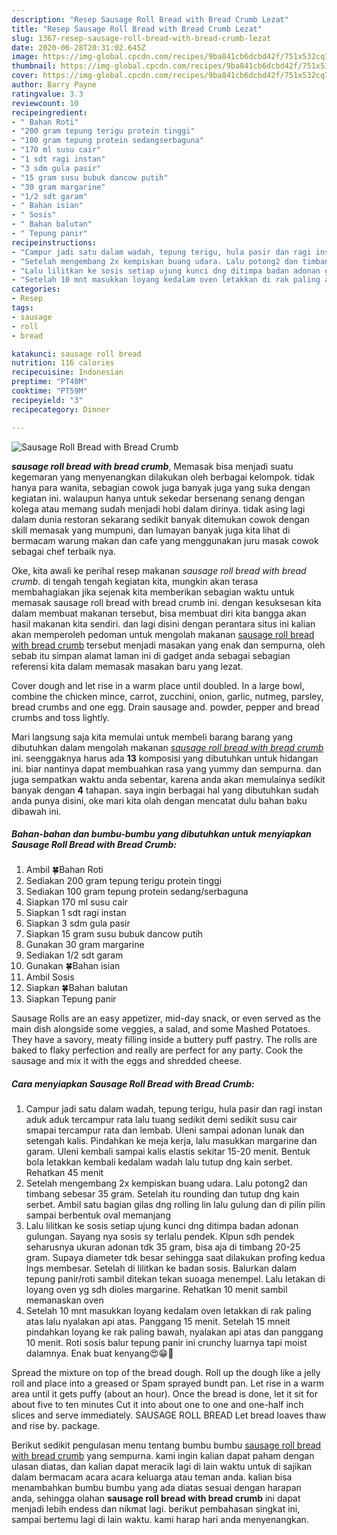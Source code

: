 ```yaml
---
description: "Resep Sausage Roll Bread with Bread Crumb Lezat"
title: "Resep Sausage Roll Bread with Bread Crumb Lezat"
slug: 1367-resep-sausage-roll-bread-with-bread-crumb-lezat
date: 2020-06-28T20:31:02.645Z
image: https://img-global.cpcdn.com/recipes/9ba841cb6dcbd42f/751x532cq70/sausage-roll-bread-with-bread-crumb-foto-resep-utama.jpg
thumbnail: https://img-global.cpcdn.com/recipes/9ba841cb6dcbd42f/751x532cq70/sausage-roll-bread-with-bread-crumb-foto-resep-utama.jpg
cover: https://img-global.cpcdn.com/recipes/9ba841cb6dcbd42f/751x532cq70/sausage-roll-bread-with-bread-crumb-foto-resep-utama.jpg
author: Barry Payne
ratingvalue: 3.3
reviewcount: 10
recipeingredient:
- " Bahan Roti"
- "200 gram tepung terigu protein tinggi"
- "100 gram tepung protein sedangserbaguna"
- "170 ml susu cair"
- "1 sdt ragi instan"
- "3 sdm gula pasir"
- "15 gram susu bubuk dancow putih"
- "30 gram margarine"
- "1/2 sdt garam"
- " Bahan isian"
- " Sosis"
- " Bahan balutan"
- " Tepung panir"
recipeinstructions:
- "Campur jadi satu dalam wadah, tepung terigu, hula pasir dan ragi instan aduk aduk tercampur rata lalu tuang sedikit demi sedikit susu cair smapai tercampur rata dan lembab. Uleni sampai adonan lunak dan setengah kalis. Pindahkan ke meja kerja, lalu masukkan margarine dan garam. Uleni kembali sampai kalis elastis sekitar 15-20 menit. Bentuk bola letakkan kembali kedalam wadah lalu tutup dng kain serbet. Rehatkan 45 menit"
- "Setelah mengembang 2x kempiskan buang udara. Lalu potong2 dan timbang sebesar 35 gram. Setelah itu rounding dan tutup dng kain serbet. Ambil satu bagian gilas dng rolling lin lalu gulung dan di pilin pilin sampai berbentuk oval memanjang"
- "Lalu lilitkan ke sosis setiap ujung kunci dng ditimpa badan adonan gulungan. Sayang nya sosis sy terlalu pendek. Klpun sdh pendek seharusnya ukuran adonan tdk 35 gram, bisa aja di timbang 20-25 gram. Supaya diameter tdk besar sehingga saat dilakukan profing kedua lngs membesar. Setelah di lilitkan ke badan sosis. Balurkan dalam tepung panir/roti sambil ditekan tekan suoaga menempel. Lalu letakan di loyang oven yg sdh dioles margarine. Rehatkan 10 menit sambil memanaskan oven"
- "Setelah 10 mnt masukkan loyang kedalam oven letakkan di rak paling atas lalu nyalakan api atas. Panggang 15 menit. Setelah 15 mneit pindahkan loyang ke rak paling bawah, nyalakan api atas dan panggang 10 menit. Roti sosis balur tepung panir ini crunchy luarnya tapi moist dalamnya. Enak buat kenyang😍😁💞"
categories:
- Resep
tags:
- sausage
- roll
- bread

katakunci: sausage roll bread 
nutrition: 116 calories
recipecuisine: Indonesian
preptime: "PT40M"
cooktime: "PT59M"
recipeyield: "3"
recipecategory: Dinner

---
```



![Sausage Roll Bread with Bread Crumb](https://img-global.cpcdn.com/recipes/9ba841cb6dcbd42f/751x532cq70/sausage-roll-bread-with-bread-crumb-foto-resep-utama.jpg)

<b><i>sausage roll bread with bread crumb</i></b>, Memasak bisa menjadi suatu kegemaran yang menyenangkan dilakukan oleh berbagai kelompok. tidak hanya para wanita, sebagian cowok juga banyak juga yang suka dengan kegiatan ini. walaupun hanya untuk sekedar bersenang senang dengan kolega atau memang sudah menjadi hobi dalam dirinya. tidak asing lagi dalam dunia restoran sekarang sedikit banyak ditemukan cowok dengan skill memasak yang mumpuni, dan lumayan banyak juga kita lihat di bermacam warung makan dan cafe yang menggunakan juru masak cowok sebagai chef terbaik nya.

Oke, kita awali ke perihal resep makanan <i>sausage roll bread with bread crumb</i>. di tengah tengah kegiatan kita, mungkin akan terasa membahagiakan jika sejenak kita memberikan sebagian waktu untuk memasak sausage roll bread with bread crumb ini. dengan kesuksesan kita dalam membuat makanan tersebut, bisa membuat diri kita bangga akan hasil makanan kita sendiri. dan lagi disini dengan perantara situs ini kalian akan memperoleh pedoman untuk mengolah makanan <u>sausage roll bread with bread crumb</u> tersebut menjadi masakan yang enak dan sempurna, oleh sebab itu simpan alamat laman ini di gadget anda sebagai sebagian referensi kita dalam memasak masakan baru yang lezat.

Cover dough and let rise in a warm place until doubled. In a large bowl, combine the chicken mince, carrot, zucchini, onion, garlic, nutmeg, parsley, bread crumbs and one egg. Drain sausage and. powder, pepper and bread crumbs and toss lightly.


Mari langsung saja kita memulai untuk membeli barang barang yang dibutuhkan dalam mengolah makanan <u><i>sausage roll bread with bread crumb</i></u> ini. seenggaknya harus ada <b>13</b> komposisi yang dibutuhkan untuk hidangan ini. biar nantinya dapat membuahkan rasa yang yummy dan sempurna. dan juga sempatkan waktu anda sebentar, karena anda akan memulainya sedikit banyak dengan <b>4</b> tahapan. saya ingin berbagai hal yang dibutuhkan sudah anda punya disini, oke mari kita olah dengan mencatat dulu bahan baku dibawah ini.

<!--inarticleads1-->

##### Bahan-bahan dan bumbu-bumbu yang dibutuhkan untuk menyiapkan Sausage Roll Bread with Bread Crumb:

1. Ambil  🍀Bahan Roti
1. Sediakan 200 gram tepung terigu protein tinggi
1. Sediakan 100 gram tepung protein sedang/serbaguna
1. Siapkan 170 ml susu cair
1. Siapkan 1 sdt ragi instan
1. Siapkan 3 sdm gula pasir
1. Siapkan 15 gram susu bubuk dancow putih
1. Gunakan 30 gram margarine
1. Sediakan 1/2 sdt garam
1. Gunakan  🍀Bahan isian
1. Ambil  Sosis
1. Siapkan  🍀Bahan balutan
1. Siapkan  Tepung panir


Sausage Rolls are an easy appetizer, mid-day snack, or even served as the main dish alongside some veggies, a salad, and some Mashed Potatoes. They have a savory, meaty filling inside a buttery puff pastry. The rolls are baked to flaky perfection and really are perfect for any party. Cook the sausage and mix it with the eggs and shredded cheese. 

<!--inarticleads2-->

##### Cara menyiapkan Sausage Roll Bread with Bread Crumb:

1. Campur jadi satu dalam wadah, tepung terigu, hula pasir dan ragi instan aduk aduk tercampur rata lalu tuang sedikit demi sedikit susu cair smapai tercampur rata dan lembab. Uleni sampai adonan lunak dan setengah kalis. Pindahkan ke meja kerja, lalu masukkan margarine dan garam. Uleni kembali sampai kalis elastis sekitar 15-20 menit. Bentuk bola letakkan kembali kedalam wadah lalu tutup dng kain serbet. Rehatkan 45 menit
1. Setelah mengembang 2x kempiskan buang udara. Lalu potong2 dan timbang sebesar 35 gram. Setelah itu rounding dan tutup dng kain serbet. Ambil satu bagian gilas dng rolling lin lalu gulung dan di pilin pilin sampai berbentuk oval memanjang
1. Lalu lilitkan ke sosis setiap ujung kunci dng ditimpa badan adonan gulungan. Sayang nya sosis sy terlalu pendek. Klpun sdh pendek seharusnya ukuran adonan tdk 35 gram, bisa aja di timbang 20-25 gram. Supaya diameter tdk besar sehingga saat dilakukan profing kedua lngs membesar. Setelah di lilitkan ke badan sosis. Balurkan dalam tepung panir/roti sambil ditekan tekan suoaga menempel. Lalu letakan di loyang oven yg sdh dioles margarine. Rehatkan 10 menit sambil memanaskan oven
1. Setelah 10 mnt masukkan loyang kedalam oven letakkan di rak paling atas lalu nyalakan api atas. Panggang 15 menit. Setelah 15 mneit pindahkan loyang ke rak paling bawah, nyalakan api atas dan panggang 10 menit. Roti sosis balur tepung panir ini crunchy luarnya tapi moist dalamnya. Enak buat kenyang😍😁💞


Spread the mixture on top of the bread dough. Roll up the dough like a jelly roll and place into a greased or Spam sprayed bundt pan. Let rise in a warm area until it gets puffy (about an hour). Once the bread is done, let it sit for about five to ten minutes Cut it into about one to one and one-half inch slices and serve immediately. SAUSAGE ROLL BREAD Let bread loaves thaw and rise by. package. 

Berikut sedikit pengulasan menu tentang bumbu bumbu <u>sausage roll bread with bread crumb</u> yang sempurna. kami ingin kalian dapat paham dengan ulasan diatas, dan kalian dapat meracik lagi di lain waktu untuk di sajikan dalam bermacam acara acara keluarga atau teman anda. kalian bisa menambahkan bumbu bumbu yang ada diatas sesuai dengan harapan anda, sehingga olahan <b>sausage roll bread with bread crumb</b> ini dapat menjadi lebih endess dan nikmat lagi. berikut pembahasan singkat ini, sampai bertemu lagi di lain waktu. kami harap hari anda menyenangkan.
